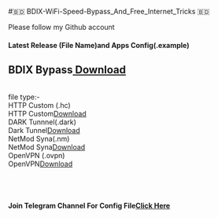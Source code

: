 #🇧🇩 BDIX-WiFi-Speed-Bypass_And_Free_Internet_Tricks 🇧🇩
<br><p>Please follow my Github account </p>
<!DOCTYPE html>
<html>
<body>
<h4>Latest Release (File Name)and Apps Config(.example) 
<h2>BDIX Bypass<a href="https://github.com/ratulxhasan/BDIX-WiFi-Speed-Bypass-Free-Internet/releases/download/Vpnconfig/A08.Bdix.upto.100.mps.nm"> Download </a>
</h4><br>file type:- <br>HTTP Custom (.hc)<br>HTTP Custom<a href="https://play.google.com/store/apps/details?id=xyz.easypro.httpcustom">Download </a><br>DARK Tunnnel(.dark)<br>Dark Tunnel<a href="https://play.google.com/store/apps/details?id=net.darktunnel.app">Download</a><br>NetMod Syna(.nm)<br>NetMod Syna<a href="https://play.google.com/store/apps/details?id=com.netmod.syna">Download</a><br>OpenVPN (.ovpn)<br>OpenVPN<a href="https://play.google.com/store/apps/details?id=net.openvpn.openvpn">Download </a>
<p style="color:red;"></p>
</body>
</html><br> 

<br>
<h4><p>Join Telegram Channel For Config File<a href="https://t.me/itsmeratul">Click Here</a></p></h4>

